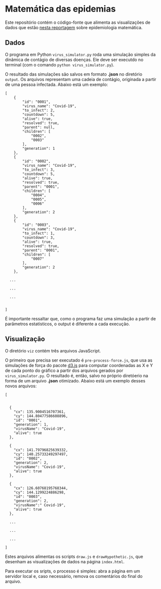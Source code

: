 # Matemática das epidemias

Este repositório contém o código-fonte que alimenta as visualizações de dados que estão [nesta reportagem](https://www.estadao.com.br/infograficos/saude,como-a-matematica-pode-ajudar-a-entender-e-combater-epidemias,1082298) sobre epidemiologia matemática.

## Dados

O programa em Python `virus_simulator.py` roda uma simulação simples da dinâmica de contágio de diversas doenças. Ele deve ser executdo no terminal (com o comando `python virus_simulator.py`). 

O resultado das simulações são salvos em formato **.json** no diretório `output`. Os arquivos representam uma cadeia de contágio, originada a partir de uma pessoa infectada. Abaixo está um exemplo:

```
[
    {
        "id": "0001",
        "virus_name": "Covid-19",
        "to_infect": 2,
        "countdown": 5,
        "alive": true,
        "resolved": true,
        "parent": null,
        "children": [
            "0002",
            "0003"
        ],
        "generation": 1
    },
    {
        "id": "0002",
        "virus_name": "Covid-19",
        "to_infect": 3,
        "countdown": 5,
        "alive": true,
        "resolved": true,
        "parent": "0001",
        "children": [
            "0004",
            "0005",
            "0006"
        ],
        "generation": 2
    },
    {
        "id": "0003",
        "virus_name": "Covid-19",
        "to_infect": 1,
        "countdown": 3,
        "alive": true,
        "resolved": true,
        "parent": "0001",
        "children": [
            "0007"
        ],
        "generation": 2
    },

  ...

  ...

  ...


]
```

É importante ressaltar que, como o programa faz uma simulação a partir de parâmetros estatísticos, o output é diferente a cada execução. 

## Visualização

O diretório `viz` contém três arquivos JavaScript. 

O primeiro que precisa ser executado é `pre-process-force.js`, que usa as simulações de força do pacote [d3.js](https://d3js.org/) para computar coordenadas as X e Y de cada ponto do gráfico a partir dos arquivos gerados por `virus_simulator.py`. O resultado é, então, salvo no próprio diretóerio na forma de um arquivo **.json** otimizado. Abaixo está um exemplo desses novos arquivos:

```
[


  {
    "cx": 135.9004516707361,
    "cy": 144.80477586608896,
    "id": "0001",
    "generation": 1,
    "virusName": "Covid-19",
    "alive": true
  },

  {
    "cx": 141.79796825639332,
    "cy": 140.25733249297497,
    "id": "0002",
    "generation": 2,
    "virusName": "Covid-19",
    "alive": true
  },

  {
    "cx": 126.60768195768344,
    "cy": 144.1299224886298,
    "id": "0003",
    "generation": 2,
    "virusName":" Covid-19",
    "alive": true
  },

  ...

  ...

  ...

]
```
Estes arquivos alimentas os scripts `draw.js` e `drawHypothetic.js`, que desenham as visualizações de dados na página `index.html`.

Para executar os sripts, o processo é simples: abra a página em um servidor local e, caso necessário, remova os comentários do final do arquivo.

